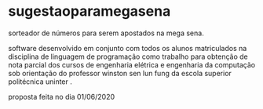 # sugestaoparamegasena

sorteador de números para serem apostados na mega sena.

software desenvolvido em conjunto com todos os alunos matriculados na disciplina de linguagem de programação como trabalho para obtenção de nota parcial dos cursos de engenharia elétrica e engenharia da computação sob orientação do professor winston sen lun fung da escola superior politécnica uninter .

proposta feita no dia 01/06/2020
